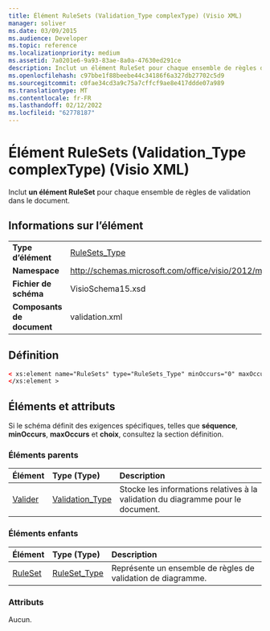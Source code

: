 ```yaml
---
title: Élément RuleSets (Validation_Type complexType) (Visio XML)
manager: soliver
ms.date: 03/09/2015
ms.audience: Developer
ms.topic: reference
ms.localizationpriority: medium
ms.assetid: 7a0201e6-9a93-83ae-8a0a-47630ed291ce
description: Inclut un élément RuleSet pour chaque ensemble de règles de validation dans le document.
ms.openlocfilehash: c97bbe1f88beebe44c34186f6a327db27702c5d9
ms.sourcegitcommit: c0fae34cd3a9c75a7cffcf9ae8e417ddde07a989
ms.translationtype: MT
ms.contentlocale: fr-FR
ms.lasthandoff: 02/12/2022
ms.locfileid: "62778187"
---
```

# <a name="rulesets-element-validation_type-complextype-visio-xml"></a>Élément RuleSets (Validation_Type complexType) (Visio XML)

Inclut **un élément RuleSet** pour chaque ensemble de règles de validation dans le document. 
  
## <a name="element-information"></a>Informations sur l’élément

|||
|:-----|:-----|
|**Type d’élément** <br/> |[RuleSets_Type](rulesets_type-complextypevisio-xml.md) <br/> |
|**Namespace** <br/> |http://schemas.microsoft.com/office/visio/2012/main  <br/> |
|**Fichier de schéma** <br/> |VisioSchema15.xsd  <br/> |
|**Composants de document** <br/> |validation.xml  <br/> |
   
## <a name="definition"></a>Définition

```XML
< xs:element name="RuleSets" type="RuleSets_Type" minOccurs="0" maxOccurs="1" >
</xs:element >
```

## <a name="elements-and-attributes"></a>Éléments et attributs

Si le schéma définit des exigences spécifiques, telles que **séquence**, **minOccurs**, **maxOccurs** et **choix**, consultez la section définition. 
  
### <a name="parent-elements"></a>Éléments parents

|**Élément**|**Type (Type)**|**Description**|
|:-----|:-----|:-----|
|[Valider](validation-elementvisio-xml.md) <br/> |[Validation_Type](validation_type-complextypevisio-xml.md) <br/> |Stocke les informations relatives à la validation du diagramme pour le document. |
   
### <a name="child-elements"></a>Éléments enfants

|**Élément**|**Type (Type)**|**Description**|
|:-----|:-----|:-----|
|[RuleSet](ruleset-element-rulesets_type-complextypevisio-xml.md) <br/> |[RuleSet_Type](ruleset_type-complextypevisio-xml.md) <br/> |Représente un ensemble de règles de validation de diagramme. |
   
### <a name="attributes"></a>Attributs

Aucun.
  

